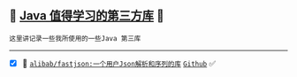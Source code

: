 :checkered_flag: [Java 值得学习的第三方库](#top) <b id="top"></b> :maple_leaf:
----

`这里讲记录一些我所使用的一些Java 第三库`

-----

- [x] :maple_leaf:  [`alibab/fastjson:一个用户Json解析和序列的库`](#https://github.com/kickgod/Rear-End/tree/master/Java/Java-third-party-ibrary/alibaba-fastjson)  [`Github`](https://github.com/alibaba/fastjson) :white_check_mark:
